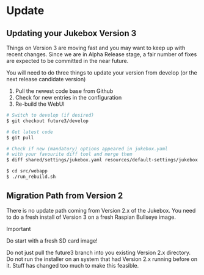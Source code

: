 # Update

## Updating your Jukebox Version 3

Things on Version 3 are moving fast and you may want to keep up with recent changes. Since we are in Alpha Release stage,
a fair number of fixes are expected to be committed in the near future.

You will need to do three things to update your version from develop (or the next release candidate version)

1. Pull the newest code base from Github
2. Check for new entries in the configuration
3. Re-build the WebUI

```bash
# Switch to develop (if desired)
$ git checkout future3/develop

# Get latest code
$ git pull

# Check if new (mandatory) options appeared in jukebox.yaml
# with your favourite diff tool and merge them
$ diff shared/settings/jukebox.yaml resources/default-settings/jukebox.default.yaml

$ cd src/webapp
$ ./run_rebuild.sh
```

## Migration Path from Version 2

There is no update path coming from Version 2.x of the Jukebox.
You need to do a fresh install of Version 3 on a fresh Raspian Bullseye image.

> [!IMPORTANT]
> Do start with a fresh SD card image!

Do not just pull the future3 branch into you existing Version 2.x directory.
Do not run the installer on an system that had Version 2.x running before on it.
Stuff has changed too much to make this feasible.
